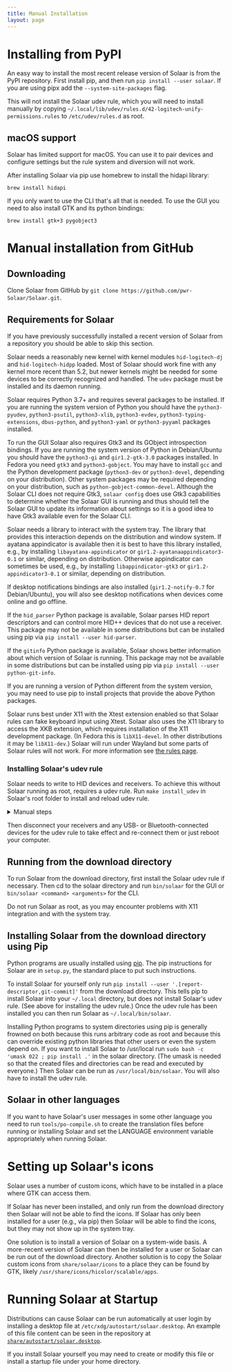 ```yaml
---
title: Manual Installation
layout: page
---
```


# Installing from PyPI

An easy way to install the most recent release version of  Solaar is from the PyPI repository.
First install pip, and then run
`pip install --user solaar`.
If you are using pipx add the `--system-site-packages` flag.

This will not install the Solaar udev rule, which you will need to install manually by copying
`~/.local/lib/udev/rules.d/42-logitech-unify-permissions.rules`
to `/etc/udev/rules.d` as root.

## macOS support

Solaar has limited support for macOS. You can use it to pair devices and configure settings
but the rule system and diversion will not work.

After installing Solaar via pip use homebrew to install the hidapi library:
```
brew install hidapi
```
If you only want to use the CLI that's all that is needed. To use the GUI you need to also
install GTK and its python bindings:
```
brew install gtk+3 pygobject3
```

# Manual installation from GitHub

## Downloading

Clone Solaar from GitHub by `git clone https://github.com/pwr-Solaar/Solaar.git`.

## Requirements for Solaar

If you have previously successfully installed a recent version of Solaar from a repository
you should be able to skip this section.

Solaar needs a reasonably new kernel with kernel modules `hid-logitech-dj`
and `hid-logitech-hidpp` loaded.
Most of Solaar should work fine with any kernel more recent than 5.2,
but newer kernels might be needed for some devices to be correctly recognized and handled.
The `udev` package must be installed and its daemon running.

Solaar requires Python 3.7+ and requires several packages to be installed.
If you are running the system version of Python you should have the
`python3-pyudev`, `python3-psutil`, `python3-xlib`, `python3-evdev`, `python3-typing-extensions`, `dbus-python`,
and `python3-yaml` or `python3-pyyaml` packages installed.

To run the GUI Solaar also requires Gtk3 and its GObject introspection bindings.
If you are running the system version of Python
in Debian/Ubuntu you should have the
`python3-gi` and `gir1.2-gtk-3.0` packages installed.
In Fedora you need `gtk3` and `python3-gobject`.
You may have to install `gcc` and the Python development package (`python3-dev` or `python3-devel`,
depending on your distribution).
Other system packages may be required depending on your distribution, such as `python-gobject-common-devel`.
Although the Solaar CLI does not require Gtk3,
`solaar config` does use Gtk3 capabilities to determine whether the Solaar GUI is running
and thus should tell the Solaar GUI to update its information about settings
so it is a good idea to have Gtk3 available even for the Solaar CLI.

Solaar needs a library to interact with the system tray.
The library that provides this interaction depends on the distribution and window system.
If ayatana appindicator is available then it is best to have this library installed,
e.g., by installing `libayatana-appindicator` or `gir1.2-ayatanaappindicator3-0.1` or similar,
depending on distribution.
Otherwise appindicator can sometimes be used,
e.g., by installing `libappindicator-gtk3` or `gir1.2-appindicator3-0.1` or similar,
depending on distribution.

If desktop notifications bindings are also installed
(`gir1.2-notify-0.7` for Debian/Ubuntu),
you will also see desktop notifications when devices come online and go offline.

If the `hid_parser` Python package is available, Solaar parses HID report descriptors
and can control more HID++ devices that do not use a receiver.
This package may not be available in some distributions but can be installed using pip
via `pip install --user hid-parser`.

If the `gitinfo` Python package is available, Solaar shows better information
about which version of Solaar is running.
This package may not be available in some distributions but can be installed using pip
via `pip install --user python-git-info`.

If you are running a version of Python different from the system version,
you may need to use pip to install projects that provide the above Python packages.

Solaar runs best under X11 with the Xtest extension enabled so that Solaar rules can fake keyboard input using Xtest.
Solaar also uses the X11 library to access the XKB extension,
which requires installation of the X11 development package.
(In Fedora this is `libX11-devel`.  In other distributions it may be `libX11-dev`.)
Solaar will run under Wayland but some parts of Solaar rules will not work.
For more information see [the rules page](https://pwr-solaar.github.io/Solaar/rules).

### Installing Solaar's udev rule

Solaar needs to write to HID devices and receivers.
To achieve this without Solaar running as root, requires a udev rule. Run `make install_udev` in Solaar's root folder to
install and reload udev rule.

<details>
  <summary>Manual steps</summary>

  You can install this rule manually by copying the file
  [`rules.d/42-logitech-unify-permissions.rules`](/rules.d/42-logitech-unify-permissions.rules) as root from Solaar repo
  to `/etc/udev/rules.d`.
  Let udev reload its rules by running
  `sudo udevadm control --reload-rules`.
</details>

Then disconnect your receivers and any USB- or Bluetooth-connected devices for the udev rule to take effect and
re-connect them or just reboot your computer.

## Running from the download directory

To run Solaar from the download directory, first install the Solaar udev rule if necessary.
Then cd to the solaar directory and run `bin/solaar` for the GUI
or `bin/solaar <command> <arguments>` for the CLI.

Do not run Solaar as root, as you may encounter problems with X11 integration and with the system tray.

## Installing Solaar from the download directory using Pip

Python programs are usually installed using [pip][pip].
The pip instructions for Solaar are in `setup.py`, the standard place to put such instructions.

To install Solaar for yourself only run
`pip install --user '.[report-descriptor,git-commit]'`
from the download directory.
This tells pip to install Solaar into your `~/.local` directory, but does not install Solaar's udev rule.
(See above for installing the udev rule.)
Once the udev rule has been installed you can then run Solaar as `~/.local/bin/solaar`.

Installing Python programs to system directories using pip is generally frowned on both
because this runs arbitrary code as root and because this can override existing python libraries
that other users or even the system depend on. If you want to install Solaar to /usr/local run
`sudo bash -c 'umask 022 ; pip install .'` in the solaar directory.
(The umask is needed so that the created files and directories can be read and executed by everyone.)
Then Solaar can be run as `/usr/local/bin/solaar`.
You will also have to install the udev rule.

[pip]: https://en.wikipedia.org/wiki/Pip_(package_manager)

## Solaar in other languages

If you want to have Solaar's user messages in some other language you need to run
`tools/po-compile.sh` to create the translation files before running or installing Solaar
and set the LANGUAGE environment variable appropriately when running Solaar.

# Setting up Solaar's icons

Solaar uses a number of custom icons, which have to be installed in a place where GTK can access them.

If Solaar has never been installed, and only run from the download directory then Solaar will not be able to find the icons.
If Solaar has only been installed for a user (e.g., via pip) then Solaar will be able to find the icons,
but they may not show up in the system tray.

One solution is to install a version of Solaar on a system-wide basis.
A more-recent version of Solaar can then be installed for a user or Solaar can be run out of the download directory.
Another solution is to copy the Solaar custom icons from `share/solaar/icons` to a place they can be found by GTK,
likely `/usr/share/icons/hicolor/scalable/apps`.

# Running Solaar at Startup

Distributions can cause Solaar can be run automatically at user login by installing a desktop file at
`/etc/xdg/autostart/solaar.desktop`. An example of this file content can be seen in the repository at
[`share/autostart/solaar.desktop`](/share/autostart/solaar.desktop).

If you install Solaar yourself you may need to create or modify this file or install a startup file under your home directory.
